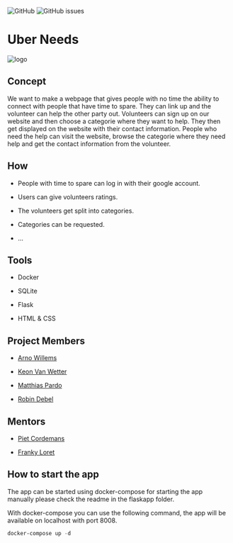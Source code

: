 ![GitHub](https://img.shields.io/github/license/vives-projectweek-1-2020/Uber-Needs)
![GitHub issues](https://img.shields.io/github/issues/vives-projectweek-1-2020/LocalShopper)

# Uber Needs

![logo](https://https://github.com/vives-projectweek-1-2020/Uber-Needs/blob/master/flaskapp/static/images/logoplat.png)

## Concept

We want to make a webpage that gives people with no time the ability to connect with people that have time to spare. They can link up and the volunteer can help the other party out. Volunteers can sign up on our website and then choose a categorie where they want to help. They then get displayed on the website with their contact information. People who need the help can visit the website, browse the categorie where they need help and get the contact information from the volunteer.

## How

* People with time to spare can log in with their google account.

* Users can give volunteers ratings.

* The volunteers get split into categories.

* Categories can be requested.

* ...

## Tools

* Docker

* SQLite

* Flask

* HTML & CSS

## Project Members

* [Arno Willems](https://github.com/ArnoWillems)

* [Keon Van Wetter](https://github.com/keon-vanwetter)

* [Matthias Pardo](https://github.com/matthiaspardo)

* [Robin Debel](https://github.com/RobinDebel)

## Mentors

* [Piet Cordemans](https://github.com/pcordemans)

* [Franky Loret](https://github.com/frankyloret)

## How to start the app

The app can be started using docker-compose for starting the app manually please check the readme in the flaskapp folder.

With docker-compose you can use the following command, the app will be available on localhost with port 8008.

```powershell
docker-compose up -d
```
